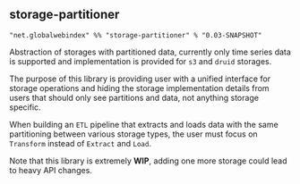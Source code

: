 ## storage-partitioner

```
"net.globalwebindex" %% "storage-partitioner" % "0.03-SNAPSHOT"
```

Abstraction of storages with partitioned data, currently only time series data is supported and implementation is provided
for `s3` and `druid` storages.

The purpose of this library is providing user with a unified interface for storage operations and hiding the storage implementation details
from users that should only see partitions and data, not anything storage specific.

When building an `ETL` pipeline that extracts and loads data with the same partitioning between various storage types, the user
must focus on `Transform` instead of `Extract` and `Load`.

Note that this library is extremely **WIP**, adding one more storage could lead to heavy API changes.